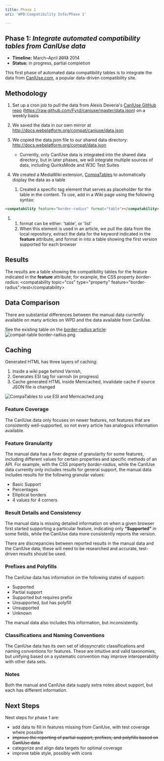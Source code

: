 ```yaml
---
title: Phase 1
uri: 'WPD:Compatibility Info/Phase 1'

---
```

## Phase 1: *Integrate automated compatibility tables from CanIUse data*

-   **Timeline:** March–April ~~2013~~ 2014
-   **Status:** in progress, partial completion

This first phase of automated data compatibility tables is to integrate the data from [CanIUse.com](http://caniuse.com/), a popular data-driven compatibility site.

## Methodology

1.  Set up a cron job to pull the data from Alexis Deveria's [CanIUse GitHub repo](https://github.com/Fyrd/caniuse) (<https://raw.github.com/Fyrd/caniuse/master/data.json>) on a weekly basis
2.  We saved the data in our own mirror at <http://docs.webplatform.org/compat/caniuse/data.json>
3.  We copied the data.json file to our shared data directory: <http://docs.webplatform.org/compat/data.json>
    -   Currently, only CanIUse data is integrated into the shared data directory, but in later phases, we will integrate multiple sources of data, including QuirksMode and W3C Test Suites

4.  We created a MediaWiki extension, [CompaTables](/WPD:Infrastructure/Extensions/CompaTables) to automatically display the data as a table
    1.  Created a specific tag element that serves as placeholder for the table in the content. To use, add in a Wiki page using the following syntax:

``` html
<compatability feature="border-radius" format="table"></compatability>
```

1.  1.  format can be either: 'table', or 'list'
    2.  When this element is used in an article, we pull the data from the local repository, extract the data for the keyword indicated in the **feature** attribute, and format in into a table showing the first version supported for each browser

## Results

The results are a table showing the compatibility tables for the feature indicated in the **feature** attribute; for example, the CSS property *border-radius*: \<compatability topic="css" type="property" feature="border-radius"\>test\</compatability\>

## Data Comparison

There are substantial differences between the manual data currently available on many articles on WPD and the data available from CanIUse.

See the existing table on the [border-radius article](/css/properties/border-radius#Compatibility): ![compat-table border-radius.png](/WPD/assets/public/f/f2/compat-table_border-radius.png)

## Caching

Generated HTML has three layers of caching:

1.  Inside a wiki page behind Varnish,
2.  Generates ESI tag for varnish (in progress)
3.  Cache generated HTML inside Memcached, invalidate cache if source JSON file is changed

![CompaTables to use ESI and Memcached.png](/WPD/assets/thumb/7/7b/CompaTables_to_use_ESI_and_Memcached.png/300px-CompaTables_to_use_ESI_and_Memcached.png)

### Feature Coverage

The CanIUse data only focuses on newer features, not features that are consistently well-supported, so not every article has analogous information available.

### Feature Granularity

The manual data has a finer degree of granularity for some features, including different values for certain properties and specific methods of an API. For example, with the CSS property *border-radius*, while the CanIUse data currently only includes results for general support, the manual data includes results for the following granular values:

-   Basic Support
-   Percentages
-   Elliptical borders
-   4 values for 4 corners

### Result Details and Consistency

The manual data is missing detailed information on when a given browser first started supporting a particular feature, indicating only **“Supported”** in some fields, while the CanIUse data more consistently reports the version.

There are discrepancies between reported results in the manual data and the CanIUse data; these will need to be researched and accurate, test-driven results should be used.

### Prefixes and Polyfills

The CanIUse data has information on the following states of support:

-   Supported
-   Partial support
-   Supported but requires prefix
-   Unsupported, but has polyfill
-   Unsupported
-   Unknown

The manual data also includes this information, but inconsistently.

### Classifications and Naming Conventions

The CanIUse data has its own set of idiosyncratic classifications and naming conventions for features. These are intuitive and valid taxonomies, but unifying based on a systematic convention may improve interoperability with other data sets.

### Notes

Both the manual and CanIUse data supply extra notes about support, but each has different information.

## Next Steps

Next steps for phase 1 are:

-   add data to fill in features missing from CanIUse, with test coverage where possible
-   ~~improve the reporting of partial support, prefixes, and polyfills based on CanIUse data~~
-   categorize and align data targets for optimal coverage
-   improve table style, possibly with icons
